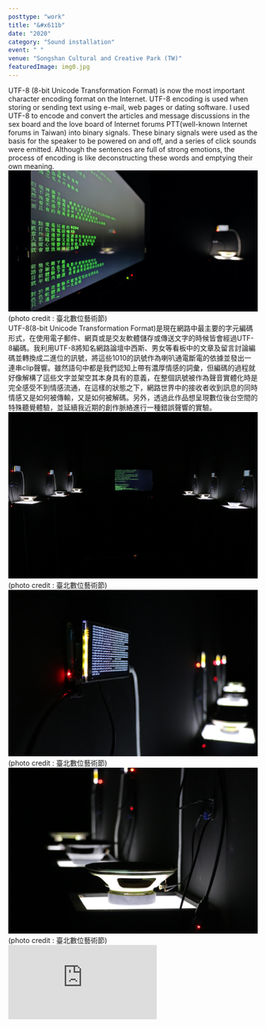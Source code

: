 ```yaml
---
posttype: "work"
title: "&#x611b"
date: "2020"
category: "Sound installation"
event: " "
venue: "Songshan Cultural and Creative Park (TW)"
featuredImage: img0.jpg
---
```

<div class="box">
    <div class="dscrptn">
      UTF-8 (8-bit Unicode Transformation Format) is now the most important character encoding format on the Internet. UTF-8 encoding is used when storing or sending text using e-mail, web pages or dating software. I used UTF-8 to encode and convert the articles and message discussions in the sex board and the love board of Internet forums PTT(well-known Internet forums in Taiwan) into binary signals. These binary signals were used as the basis for the speaker to be powered on and off, and a series of click sounds were emitted. Although the sentences are full of strong emotions, the process of encoding is like deconstructing these words and emptying their own meaning.<br>
    </div>
</div>


<div class="box">
    <img class="subimg" src="./img1.jpg">
    <div class="photocredit">(photo credit : 臺北數位藝術節)</div>
</div>


<div class="box">
    <div class="dscrptn">
      UTF-8(8-bit Unicode Transformation Format)是現在網路中最主要的字元編碼形式，在使用電子郵件、網頁或是交友軟體儲存或傳送文字的時候皆會經過UTF-8編碼。我利用UTF-8將知名網路論壇中西斯、男女等看板中的文章及留言討論編碼並轉換成二進位的訊號，將這些1010的訊號作為喇叭通電斷電的依據並發出一連串clip聲響。雖然語句中都是我們認知上帶有濃厚情感的詞彙，但編碼的過程就好像解構了這些文字並架空其本身具有的意義，在整個訊號被作為聲音實體化時是完全感受不到情感流通，在這樣的狀態之下，網路世界中的接收者收到訊息的同時情感又是如何被傳輸，又是如何被解碼。另外，透過此作品想呈現數位後台空間的特殊聽覺體驗，並延續我近期的創作脈絡進行一種錯誤聲響的實驗。
    </div>
</div>


<div class="box">
    <img class="subimg" src="./img0.jpg">
    <div class="photocredit">(photo credit : 臺北數位藝術節)</div>
</div>

<div class="box">
    <img class="subimg" src="./img2.jpg">
    <div class="photocredit">(photo credit : 臺北數位藝術節)</div>
</div>


<div class="box">
    <img class="subimg" src="./img3.jpg">
    <div class="photocredit">(photo credit : 臺北數位藝術節)</div>
</div>


<div class="box"></div>

<iframe title="vimeo-player" src="https://player.vimeo.com/video/475363366" frameborder="0" allowfullscreen></iframe>
